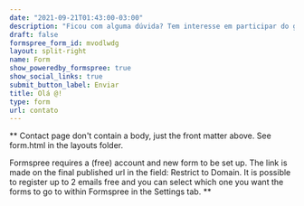 ```yaml
---
date: "2021-09-21T01:43:00-03:00"
description: "Ficou com alguma dúvida? Tem interesse em participar do grupo? Envie uma mensagem pra gente. Prometemos responder o mais rápido possível."
draft: false
formspree_form_id: mvodlwdg
layout: split-right
name: Form
show_poweredby_formspree: true
show_social_links: true
submit_button_label: Enviar
title: Olá @!
type: form
url: contato
---
```


** Contact page don't contain a body, just the front matter above.
See form.html in the layouts folder.

Formspree requires a (free) account and new form to be set up. The link is made on the final published url in the field: Restrict to Domain. It is possible to register up to 2 emails free and you can select which one you want the forms to go to within Formspree in the Settings tab.
**
